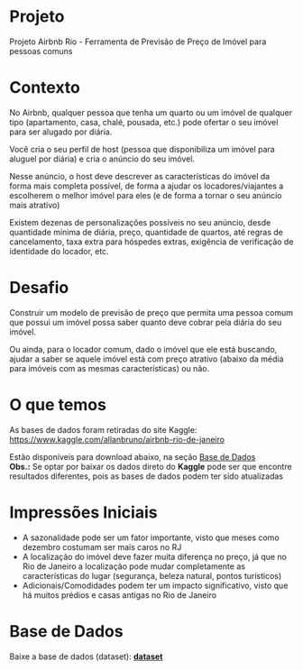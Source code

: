 # Projeto

Projeto Airbnb Rio - Ferramenta de Previsão de Preço de Imóvel para pessoas comuns

# Contexto

No Airbnb, qualquer pessoa que tenha um quarto ou um imóvel de qualquer tipo (apartamento, casa, chalé, pousada, etc.) pode ofertar o seu imóvel para ser alugado por diária.

Você cria o seu perfil de host (pessoa que disponibiliza um imóvel para aluguel por diária) e cria o anúncio do seu imóvel.

Nesse anúncio, o host deve descrever as características do imóvel da forma mais completa possível, de forma a ajudar os locadores/viajantes a escolherem o melhor imóvel para eles (e de forma a tornar o seu anúncio mais atrativo)

Existem dezenas de personalizações possíveis no seu anúncio, desde quantidade mínima de diária, preço, quantidade de quartos, até regras de cancelamento, taxa extra para hóspedes extras, exigência de verificação de identidade do locador, etc.

# Desafio

Construir um modelo de previsão de preço que permita uma pessoa comum que possui um imóvel possa saber quanto deve cobrar pela diária do seu imóvel.

Ou ainda, para o locador comum, dado o imóvel que ele está buscando, ajudar a saber se aquele imóvel está com preço atrativo (abaixo da média para imóveis com as mesmas características) ou não.

# O que temos

As bases de dados foram retiradas do site Kaggle: https://www.kaggle.com/allanbruno/airbnb-rio-de-janeiro

Estão disponíveis para download abaixo, na seção [Base de Dados](#Base-de-Dados)<br>
**Obs.:** Se optar por baixar os dados direto do **Kaggle** pode ser que encontre resultados diferentes, pois as bases de dados podem ter sido atualizadas

# Impressões Iniciais

- A sazonalidade pode ser um fator importante, visto que meses como dezembro costumam ser mais caros no RJ
- A localização do imóvel deve fazer muita diferença no preço, já que no Rio de Janeiro a localização pode mudar completamente as características do lugar (segurança, beleza natural, pontos turísticos)
- Adicionais/Comodidades podem ter um impacto significativo, visto que há muitos prédios e casas antigas no Rio de Janeiro

# Base de Dados
Baixe a base de dados (dataset): **[dataset](https://etecspgov-my.sharepoint.com/:f:/g/personal/bryan_lima01_etec_sp_gov_br/Etp5pniCws5NlUwber7kbqQB9hrdOMDa6y5kSvQq1CO4iw?e=Q7er5p)**

